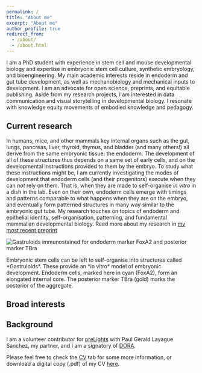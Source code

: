```yaml
---
permalink: /
title: "About me"
excerpt: "About me"
author_profile: true
redirect_from:
  - /about/
  - /about.html
---
```

I am a PhD student with experience in stem cell and mouse developmental biology and expertise in embryonic stem cell culture, synthetic embryology, and bioengineering. My main academic interests reside in endoderm and gut tube development, as well as mechanobiology and mechanical inputs to development. I am an advocate for open science, preprints, and equitable publishing. Aside from my research projects, I am interested in data communication and visual storytelling in developmental biology. I resonate with knowledge equity movements of embodied knowledge and pedagogy.

## Current research

In humans, mice, and other mammals key internal organs such as the gut, lungs, pancreas, liver, thyroid, thymus, and bladder (and many others!) all derive from the same embryonic tissue: the endoderm. The development of all of these structures thus depends on a same set of early cells, and on the developmental instructions provided to them by the embryo. To study what these instructions might be, I am currently investigating the modes of development that endoderm cells (and their progenitors) execute when they can *not* rely on them. That is, when they are made to self-organise *in vitro* in a dish in the lab. Even on their own, endoderm cells emerge with timings and patterns comparable to what happens when they are on the embryo, and eventually form patterned structures in many way similar to the embryonic gut tube. My research touches on topics of endoderm and epithelial identity, self-organisation, patterning, and fundamental mammalian developmental biology. Read more about my research in [my most recent preprint](https://www.biorxiv.org/content/10.1101/2020.06.07.138883v3)

![Gastruloids immunostained for endoderm marker FoxA2 and posterior marker TBra](https://StefanoVianello.github.io/images/TBra_foxA2_banner.PNG)
<figcaption> Embryonic stem cells can be left to self-organise into structures called *Gastruloids*. These provide an *in vitro* model of embryonic development. Endoderm cells, marked here in cyan (FoxA2), form an elongated internal core. The posterior marker TBra (gold) marks the posterior of the aggregate. </figcaption>



## Broad interests



## Background




I am a volunteer contributor for [preLights](https://prelights.biologists.com/about-us/) with Paul Gerald Layague Sanchez, my partner, and I am a signatory of [DORA](https://sfdora.org/read/).

Please feel free to check the [CV](https://StefanoVianello.github.io/cv/) tab for some more information, or download a digital copy (.pdf) of my CV [here](https://StefanoVianello.github.io/files/CV_VIANELLO_052021.pdf).
